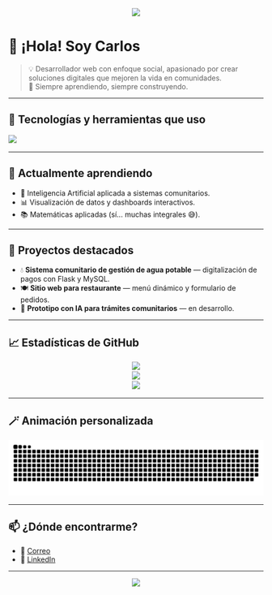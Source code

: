 <!-- GIF de bienvenida -->
<p align="center">
  <img src="https://media.giphy.com/media/xUPGcguWZHRC2HyBRS/giphy.gif" width="200px" />
</p>

# 👋 ¡Hola! Soy Carlos

> 💡 Desarrollador web con enfoque social, apasionado por crear soluciones digitales que mejoren la vida en comunidades.  
> 🎯 Siempre aprendiendo, siempre construyendo.

---

## 🚀 Tecnologías y herramientas que uso

<p align="left">
  <img src="https://skillicons.dev/icons?i=python,flask,mysql,html,css,js,git,vscode" />
</p>

---

## 🌱 Actualmente aprendiendo

- 🧠 Inteligencia Artificial aplicada a sistemas comunitarios.
- 📊 Visualización de datos y dashboards interactivos.
- 📚 Matemáticas aplicadas (sí... muchas integrales 😅).

---

## 🧪 Proyectos destacados

- 💧 **Sistema comunitario de gestión de agua potable** — digitalización de pagos con Flask y MySQL.
- 🍽️ **Sitio web para restaurante** — menú dinámico y formulario de pedidos.
- 🧠 **Prototipo con IA para trámites comunitarios** — en desarrollo.

---

## 📈 Estadísticas de GitHub

<p align="center">
  <img src="https://github-readme-stats.vercel.app/api?username=ICarlos-18&show_icons=true&theme=tokyonight" />
  <br>
  <img src="https://github-readme-streak-stats.herokuapp.com/?user=ICarlos-18&theme=tokyonight" />
  <br>
  <img src="https://github-readme-stats.vercel.app/api/top-langs/?username=ICarlos-18&layout=compact&theme=tokyonight" />
</p>

---

## 🪄 Animación personalizada

<p align="center">
  <img src="https://raw.githubusercontent.com/platane/snk/output/github-contribution-grid-snake.svg" alt="snake animation" />
</p>

---

## 📫 ¿Dónde encontrarme?

- 📧 [Correo](csanchezhernández567@gmail.com)
- 💼 [LinkedIn](www.linkedin.com/in/carlos-alberto-sanchez-hernandez)

---

<p align="center">
  <img src="https://readme-typing-svg.herokuapp.com/?lines=Gracias+por+visitar+mi+perfil;Sigue+construyendo+y+aprendiendo!&center=true&size=22&color=38BDF8" />
</p>
